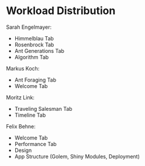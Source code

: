 # Workload Distribution

Sarah Engelmayer:
* Himmelblau Tab
* Rosenbrock Tab
* Ant Generations Tab
* Algorithm Tab

Markus Koch:
* Ant Foraging Tab
* Welcome Tab

Moritz Link:
* Traveling Salesman Tab
* Timeline Tab

Felix Behne:
* Welcome Tab
* Performance Tab
* Design
* App Structure (Golem, Shiny Modules, Deployment)
